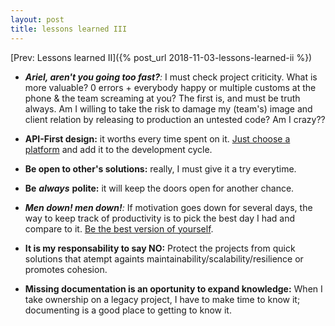 ```yaml
---
layout: post
title: lessons learned III
---
```


[Prev: Lessons learned II]({% post_url 2018-11-03-lessons-learned-ii %})

- ***Ariel, aren't you going too fast?****:* I must check project criticity. What is
  more valuable? 0 errors + everybody happy or multiple customs at the phone &
  the team screaming at you? The first is, and must be truth always. Am I
  willing to take the risk to damage my (team's) image and client relation by
  releasing to production an untested code? Am I crazy??

- **API-First design:** it worths every time spent on it. [Just choose a platform](https://swagger.io/blog/api-strategy/difference-between-swagger-and-openapi/)
  and add it to the development cycle.

- **Be open to other's solutions:** really, I must give it a try everytime.

- **Be** ***always*** **polite:** it will keep the doors open for another chance.

- ***Men down! men down!****:* If motivation goes down for several days, the way to
  keep track of productivity is to pick the best day I had and compare to it.
  [Be the best version of yourself](https://twitter.com/PicardTips/status/1061346044384968704?s=08).

- **It is my responsability to say NO:** Protect the projects from quick solutions
  that atempt againts maintainability/scalability/resilience or promotes
  cohesion.

- **Missing documentation is an oportunity to expand knowledge:** When I take
  ownership on a legacy project, I have to make time to know it; documenting
  is a good place to getting to know it.
